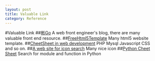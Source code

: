 ```yaml
---
layout: post
title: Valuable Link
category: Reference
---
```

#Valuable Link
##[彬Go](http://blog.bingo929.com/)
  A web front engineer's blog, there are many valuable front end resource.
##[FreeHtml5Template](http://freehtml5templates.com/)
  Many html5 website template.
##[CheetSheet in web development](http://www.csdn.net/article/2012-03-21/313390)
  PHP Mysql Javascript CSS and so on.
##[A web site for icon search](http://www.easyicon.cn/)
  Many nice icon
##[Python Cheet Sheet](http://overapi.com/python/)
  Search for module and function in Python
